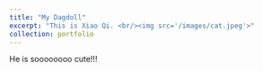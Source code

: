 ```yaml
---
title: "My Dagdoll"
excerpt: "This is Xiao Qi. <br/><img src='/images/cat.jpeg'>"
collection: portfolio
---
```


He is soooooooo cute!!!
